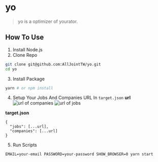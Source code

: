 # yo
> yo is a optimizer of yourator.

## How To Use
1. Install Node.js
2. Clone Repo
```bash
git clone git@github.com:AllJointTW/yo.git
cd yo
```

3. Install Package
```bash
yarn # or npm install
```

4. Setup Your Jobs And Companies URL In `target.json`
**url**
![url of companies](https://user-images.githubusercontent.com/13268073/56444342-dd0e7800-632a-11e9-9eef-1c56c1b24cf2.png)
![url of jobs](https://user-images.githubusercontent.com/13268073/56444325-ca943e80-632a-11e9-8fbd-89f8bea5267b.png)

**target.json**
```
{
  "jobs": [...url],
  "companies": [...url]
}
```

5. Run Scripts
```
EMAIL=your-email PASSWORD=your-password SHOW_BROWSER=0 yarn start
```
